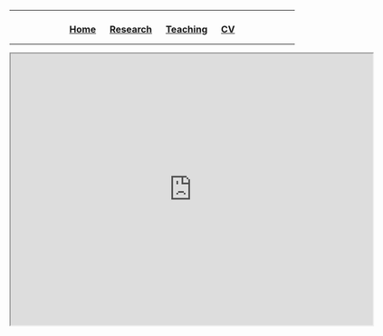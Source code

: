 <hr>
  <h3> 
      <p align="center"> 
          <a href="https://ccbautista.github.io/">Home</a> &emsp;
          <a href="https://ccbautista.github.io/research">Research</a> &emsp; 
          <a href="https://ccbautista.github.io/teaching">Teaching</a> &emsp;
          <a href="https://ccbautista.github.io/CV">CV</a> 
      </p>
  </h3>
<hr>

<iframe src="https://drive.google.com/file/d/1Jo4OSG79qGs7V9rWh61A_h17pHJz-YBL/preview" width="640" height="480" allow="autoplay"></iframe>